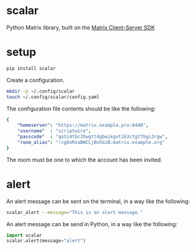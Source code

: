 # scalar

Python Matrix library, built on the [Matrix Client-Server SDK](https://github.com/matrix-org/matrix-python-sdk)

# setup

```Bash
pip install scalar
```

Create a configuration.

```Bash
mkdir -p ~/.config/scalar
touch ~/.config/scalar/config.yaml
```

The configuration file contents should be like the following:

```YAML
{
    "homeserver": "https://matrix.example.pro:8448",
    "username"  : "scriptwire",
    "passcode"  : "qo3i4tbc35wgtt4gbwikgvtib3ctgt7bgi3rgw",
    "room_alias": "!cgOnMzaBWCLjBnhGiB:matrix.example.org"
}
```

The room must be one to which the account has been invited.

# alert

An alert message can be sent on the terminal, in a way like the following:

```Bash
scalar_alert --message="This is an alert message."
```

An alert message can be send in Python, in a way like the following:

```Python
import scalar
scalar.alert(message="alert")
```
